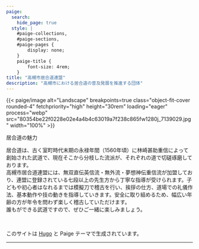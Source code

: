 ```yaml
---
paige:
  search:
    hide_page: true
  style: |
    #paige-collections,
    #paige-sections,
    #paige-pages {
        display: none;
    }
    paige-title {
        font-size: 4rem;
    }
title: "高槻市居合道連盟"
description: "高槻市における居合道の普及発展を推進する団体"
---
```

<p>
{{< paige/image alt="Landscape" breakpoints=true class="object-fit-cover rounded-4" fetchpriority="high" height="30rem" loading="eager" process="webp" src="80354be22f0228e02e4a4b4c63019a7f238c865fw1280j_7139029.jpg" width="100%" >}}
</p>

<p class="display-5 fw-bold h3 text-center">居合道の魅力</p>

<div class="container-fluid">
    <div class="justify-content-center row">
        <div class="col col-auto col-lg-7 px-0">
            <p class="lead text-center">
            居合道は、古く室町時代末期の永禄年間（1560年頃）に林崎甚助重信によって創始された武道で、現在そこから分枝した流派が、それぞれの道で切磋琢磨しております。<br>高槻市居合道連盟には、無双直伝英信流・無外流・夢想神伝重信流が加盟しており、連盟に登録されている七段以上の先生方から丁寧な指導が受けられます。子どもや初心者はなれるまでは模擬刀で稽古を行い、挨拶の仕方、道場での礼儀作法、基本動作や技の動きを指導していきます。安全に取り組めるため、幅広い年齢の方が年令を問わず楽しく稽古していただけます。<br>誰もができる武道ですので、ぜひご一緒に楽しみましょう。
            </p>
        </div>
    </div>
</div>

<br>
<p class="text-center">
このサイトは <a href="https://gohugo.io/" rel="nofollow noopener" target="_blank">Hugo</a> と Paige テーマで生成されています。
</p>

---
